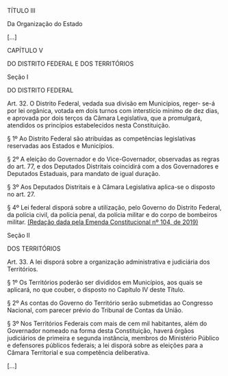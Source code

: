 TÍTULO III

Da Organização do Estado

[…]

CAPÍTULO V

DO DISTRITO FEDERAL E DOS TERRITÓRIOS

Seção I

DO DISTRITO FEDERAL

Art. 32. O Distrito Federal, vedada sua divisão em Municípios, reger- se-á por lei orgânica, votada em dois turnos com interstício mínimo de dez dias, e aprovada por dois terços da Câmara Legislativa, que a promulgará, atendidos os princípios estabelecidos nesta Constituição. 

§ 1º Ao Distrito Federal são atribuídas as competências legislativas reservadas aos Estados e Municípios.

§ 2º A eleição do Governador e do Vice-Governador, observadas as regras do art. 77, e dos Deputados Distritais coincidirá com a dos Governadores e Deputados Estaduais, para mandato de igual duração.

§ 3º Aos Deputados Distritais e à Câmara Legislativa aplica-se o disposto no art. 27.

§ 4º Lei federal disporá sobre a utilização, pelo Governo do Distrito Federal, da polícia civil, da polícia penal, da polícia militar e do corpo de bombeiros militar.     [(Redação dada pela Emenda Constitucional nº 104, de 2019) ](http://www.planalto.gov.br/ccivil_03/constituicao/Emendas/Emc/emc104.htm#art2)

Seção II

DOS TERRITÓRIOS

Art. 33. A lei disporá sobre a organização administrativa e judiciária dos Territórios.

§ 1º Os Territórios poderão ser divididos em Municípios, aos quais se aplicará, no que couber, o disposto no Capítulo IV deste Título.

§ 2º As contas do Governo do Território serão submetidas ao Congresso Nacional, com parecer prévio do Tribunal de Contas da União.

§ 3º Nos Territórios Federais com mais de cem mil habitantes, além do Governador nomeado na forma desta Constituição, haverá órgãos judiciários de primeira e segunda instância, membros do Ministério Público e defensores públicos federais; a lei disporá sobre as eleições para a Câmara Territorial e sua competência deliberativa.

 […]